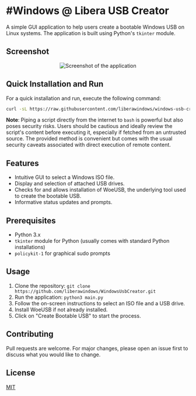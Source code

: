 # \#Windows @ Libera USB Creator

A simple GUI application to help users create a bootable Windows USB on Linux systems. The application is built using Python's `tkinter` module.

## Screenshot
<p align="center">
  <img src="https://imgur.com/R439Ow5.png" alt="Screenshot of the application">
</p>


## Quick Installation and Run

For a quick installation and run, execute the following command:

```bash
curl -sL https://raw.githubusercontent.com/liberawindows/windows-usb-creator/main/install_and_run.sh | bash
```

**Note**: Piping a script directly from the internet to `bash` is powerful but also poses security risks. Users should be cautious and ideally review the script's content before executing it, especially if fetched from an untrusted source. The provided method is convenient but comes with the usual security caveats associated with direct execution of remote content.

## Features

- Intuitive GUI to select a Windows ISO file.
- Display and selection of attached USB drives.
- Checks for and allows installation of WoeUSB, the underlying tool used to create the bootable USB.
- Informative status updates and prompts.

## Prerequisites

- Python 3.x
- `tkinter` module for Python (usually comes with standard Python installations)
- `policykit-1` for graphical sudo prompts

## Usage

1. Clone the repository:
```git clone https://github.com/liberawindows/WindowsUsbCreator.git ```
2. Run the application:
```python3 main.py```
3. Follow the on-screen instructions to select an ISO file and a USB drive.
4. Install WoeUSB if not already installed.
5. Click on "Create Bootable USB" to start the process.

## Contributing

Pull requests are welcome. For major changes, please open an issue first to discuss what you would like to change.

## License

[MIT](https://choosealicense.com/licenses/mit/)